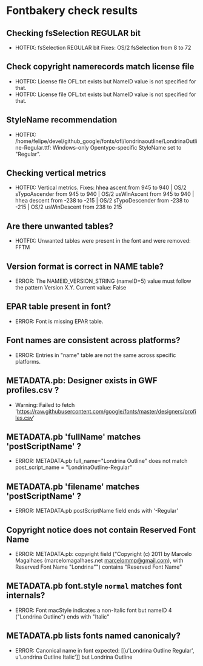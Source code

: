 # Fontbakery check results
## Checking fsSelection REGULAR bit
* HOTFIX: fsSelection REGULAR bit Fixes: OS/2 fsSelection from 8 to 72

## Check copyright namerecords match license file
* HOTFIX: License file OFL.txt exists but NameID value is not specified for that.
* HOTFIX: License file OFL.txt exists but NameID value is not specified for that.

## StyleName recommendation
* HOTFIX: /home/felipe/devel/github_google/fonts/ofl/londrinaoutline/LondrinaOutline-Regular.ttf: Windows-only Opentype-specific StyleName set to "Regular".

## Checking vertical metrics
* HOTFIX: Vertical metrics. Fixes: hhea ascent from 945 to 940 | OS/2 sTypoAscender from 945 to 940 | OS/2 usWinAscent from 945 to 940 | hhea descent from -238 to -215 | OS/2 sTypoDescender from -238 to -215 | OS/2 usWinDescent from 238 to 215

## Are there unwanted tables?
* HOTFIX: Unwanted tables were present in the font and were removed: FFTM

## Version format is correct in NAME table?
* ERROR: The NAMEID_VERSION_STRING (nameID=5) value must follow the pattern Version X.Y. Current value: False

## EPAR table present in font?
* ERROR: Font is missing EPAR table.

## Font names are consistent across platforms?
* ERROR: Entries in "name" table are not the same across specific platforms.

## METADATA.pb: Designer exists in GWF profiles.csv ?
* Warning: Failed to fetch 'https://raw.githubusercontent.com/google/fonts/master/designers/profiles.csv'

## METADATA.pb 'fullName' matches 'postScriptName' ?
* ERROR: METADATA.pb full_name="Londrina Outline" does not match post_script_name = "LondrinaOutline-Regular"

## METADATA.pb 'filename' matches 'postScriptName' ?
* ERROR: METADATA.pb postScriptName field ends with '-Regular'

## Copyright notice does not contain Reserved Font Name
* ERROR: METADATA.pb: copyright field ("Copyright (c) 2011 by Marcelo Magalhaes (marcelomagalhaes.net marcelommp@gmail.com), with Reserved Font Name "Londrina"") contains "Reserved Font Name"

## METADATA.pb font.style `normal` matches font internals?
* ERROR: Font macStyle indicates a non-Italic font but nameID 4 ("Londrina Outline") ends with "Italic"

## METADATA.pb lists fonts named canonicaly?
* ERROR: Canonical name in font expected: [[u'Londrina Outline Regular', u'Londrina Outline Italic']] but Londrina Outline

